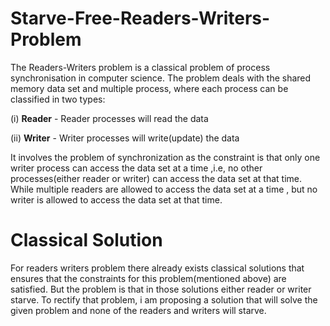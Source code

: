# Starve-Free-Readers-Writers-Problem
The Readers-Writers problem is a classical problem of process synchronisation in computer science.
The problem deals with the shared memory data set and multiple process, where each process can be classified in two types:

(i)  **Reader** - Reader processes will read the data

(ii) **Writer** - Writer processes will write(update) the data 

It involves the problem of synchronization as the constraint is that only one writer process can access the data set at a time ,i.e, no other processes(either reader or writer) can access the data set at that time. While multiple readers are allowed to access the data set at a time , but no writer is allowed to access the data set at that time.  


# Classical Solution
For readers writers problem there already exists classical solutions that ensures that the constraints for this problem(mentioned above) are satisfied. But the problem is that in those solutions either reader or writer starve. To rectify that problem, i am proposing a solution that will solve the given problem and none of the readers and writers will starve.
